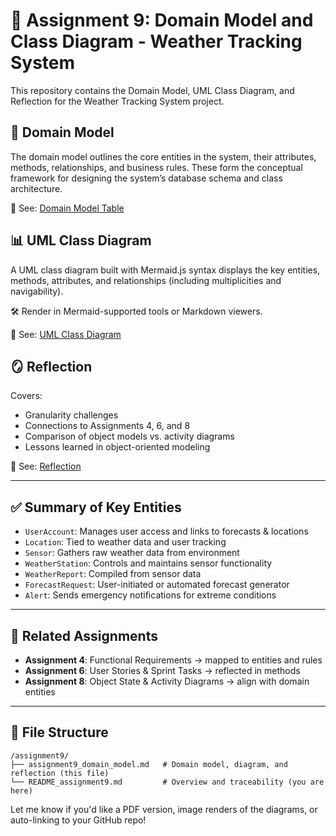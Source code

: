 
# 📘 Assignment 9: Domain Model and Class Diagram - Weather Tracking System

This repository contains the Domain Model, UML Class Diagram, and Reflection for the Weather Tracking System project.

## 🧱 Domain Model
The domain model outlines the core entities in the system, their attributes, methods, relationships, and business rules. These form the conceptual framework for designing the system’s database schema and class architecture.

📄 See: [Domain Model Table](#1-domain-model-table)

## 📊 UML Class Diagram
A UML class diagram built with Mermaid.js syntax displays the key entities, methods, attributes, and relationships (including multiplicities and navigability).

🛠️ Render in Mermaid-supported tools or Markdown viewers.

📄 See: [UML Class Diagram](#2-uml-class-diagram-mermaidjs)

## 🪞 Reflection
Covers:
- Granularity challenges
- Connections to Assignments 4, 6, and 8
- Comparison of object models vs. activity diagrams
- Lessons learned in object-oriented modeling

📄 See: [Reflection](#3-reflection-20-marks)

---

## ✅ Summary of Key Entities
- `UserAccount`: Manages user access and links to forecasts & locations
- `Location`: Tied to weather data and user tracking
- `Sensor`: Gathers raw weather data from environment
- `WeatherStation`: Controls and maintains sensor functionality
- `WeatherReport`: Compiled from sensor data
- `ForecastRequest`: User-initiated or automated forecast generator
- `Alert`: Sends emergency notifications for extreme conditions

---

## 🔗 Related Assignments
- **Assignment 4**: Functional Requirements → mapped to entities and rules
- **Assignment 6**: User Stories & Sprint Tasks → reflected in methods
- **Assignment 8**: Object State & Activity Diagrams → align with domain entities

---

## 📂 File Structure
```
/assignment9/
├── assignment9_domain_model.md   # Domain model, diagram, and reflection (this file)
└── README_assignment9.md         # Overview and traceability (you are here)
```

Let me know if you'd like a PDF version, image renders of the diagrams, or auto-linking to your GitHub repo!
